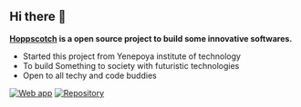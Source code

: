 ## Hi there 👋

**[Hoppscotch](https://hoppscotch.io) is a open source project to build some innovative softwares.**

- Started this project from Yenepoya institute of technology
- To build Something to society with futuristic technologies
- Open to all techy and code buddies

[![Web app](https://img.shields.io/badge/Web%20App%20➔-2da44e)](https:liquidloop.tech) [![Repository](https://img.shields.io/badge/Repository-555?logo=github)]([https://github.com/Liquid-Loop/Liquid-Loop-Security-Software])

<!-- [<img src="https://repobeats.axiom.co/api/embed/2717e9b3e49b7cd655477e9bdab97dea3c1d4b1a.svg" align="center" width="100%">](https://hoppscotch.io) -->
